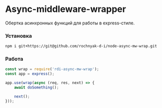 # Async-middleware-wrapper

Обертка асинхронных функций для работы в express-стиле.

### Установка
```bash
npm i git+https://git@github.com/rochnyak-d-i/node-async-mw-wrap.git
```
### Работа
```js
const wrap = require('rdi-async-mw-wrap');
const app = express();

app.use(wrap(async (req, res, next) => {
    await doSomething();

    next();
}));
```
